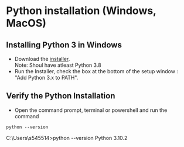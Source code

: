 # Python installation  (Windows, MacOS) 

## Installing Python 3 in Windows

* Download the [installer](https://www.python.org/).  
Note: Shoul have atleast Python 3.8
* Run the Installer, check the box at the bottom of the setup window : "Add Python 3.x to PATH". 

## Verify the Python Installation
* Open the command prompt, terminal or powershell and run the command  
``` 
python --version
```
C:\Users\s545514>python --version
Python 3.10.2

